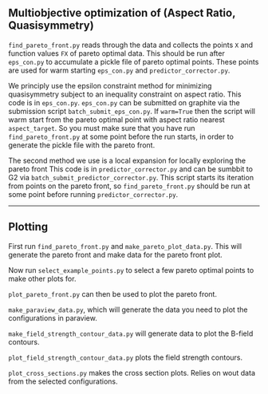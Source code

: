 
## Multiobjective optimization of (Aspect Ratio, Quasisymmetry)

`find_pareto_front.py` reads through the data and collects the points `X` and function
values `FX` of pareto optimal data. This should be run after `eps_con.py` to accumulate
a pickle file of pareto optimal points. These points are used for warm starting `eps_con.py`
and `predictor_corrector.py`.

We principly use the epsilon constraint method for minimizing quasisymmetry subject 
to an inequality constraint on aspect ratio. This code is in `eps_con.py`. `eps_con.py`
can be submitted on graphite via the submission script `batch_submit_eps_con.py`.
If `warm=True` then the script will warm start from the pareto optimal point with aspect
ratio nearest `aspect_target`. So you must make sure that you have run `find_pareto_front.py`
at some point before the run starts, in order to generate the pickle file with the 
pareto front.

The second method we use is a local expansion for locally exploring the pareto front
This code is in `predictor_corrector.py` and can be sumbbit to G2 via
`batch_submit_predictor_corrector.py`. This script starts its iteration from points on the 
pareto front, so `find_pareto_front.py` should be run at some point before running 
`predictor_corrector.py`. 

----------------------------
## Plotting

First run `find_pareto_front.py` and `make_pareto_plot_data.py`. This will generate the pareto 
front and make data for the pareto front plot.

Now run `select_example_points.py` to select a few pareto optimal points to make other plots for.

`plot_pareto_front.py` can then be used to plot the pareto front.

`make_paraview_data.py`, which will generate the data you need to plot the configurations in paraview.

`make_field_strength_contour_data.py` will generate data to plot the B-field contours.

`plot_field_strength_contour_data.py` plots the field strength contours.

`plot_cross_sections.py` makes the cross section plots. Relies on wout data from the selected
configurations.

